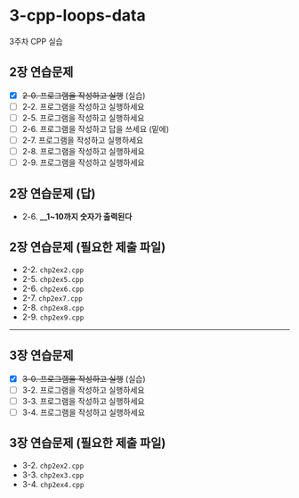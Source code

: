 # 3-cpp-loops-data

3주차 CPP 실습

## 2장 연습문제

- [x] <del>2-0. 프로그램을 작성하고 실행</del> (실습) 
- [ ] 2-2. 프로그램을 작성하고 실행하세요
- [ ] 2-5. 프로그램을 작성하고 실행하세요
- [ ] 2-6. 프로그램을 작성하고 답을 쓰세요 (밑에)
- [ ] 2-7. 프로그램을 작성하고 실행하세요
- [ ] 2-8. 프로그램을 작성하고 실행하세요
- [ ] 2-9. 프로그램을 작성하고 실행하세요

## 2장 연습문제 (답)

- 2-6. **____________1~10까지 숫자가 출력된다__________**

## 2장 연습문제 (필요한 제출 파일)

- 2-2. `chp2ex2.cpp`
- 2-5. `chp2ex5.cpp`
- 2-6. `chp2ex6.cpp`
- 2-7. `chp2ex7.cpp`
- 2-8. `chp2ex8.cpp`
- 2-9. `chp2ex9.cpp`

---

## 3장 연습문제

- [x] <del>3-0. 프로그램을 작성하고 실행</del> (실습) 
- [ ] 3-2. 프로그램을 작성하고 실행하세요
- [ ] 3-3. 프로그램을 작성하고 실행하세요
- [ ] 3-4. 프로그램을 작성하고 실행하세요

## 3장 연습문제 (필요한 제출 파일)

- 3-2. `chp2ex2.cpp`
- 3-3. `chp2ex3.cpp`
- 3-4. `chp2ex4.cpp`
